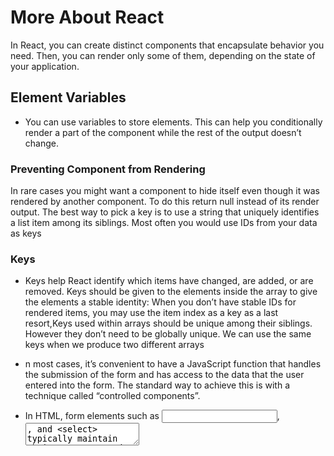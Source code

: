 
# More About React 
In React, you can create distinct components that encapsulate behavior you need. Then, you can render only some of them, depending on the state of your application.

## Element Variables
- You can use variables to store elements. This can help you conditionally render a part of the component while the rest of the output doesn’t change.

### Preventing Component from Rendering
In rare cases you might want a component to hide itself even though it was rendered by another component. To do this return null instead of its render output.
The best way to pick a key is to use a string that uniquely identifies a list item among its siblings. Most often you would use IDs from your data as keys

### Keys
- Keys help React identify which items have changed, are added, or are removed. Keys should be given to the elements inside the array to give the elements a stable identity: 
When you don’t have stable IDs for rendered items, you may use the item index as a key as a last resort,Keys used within arrays should be unique among their siblings. However they don’t need to be globally unique. We can use the same keys when we produce two different arrays

- n most cases, it’s convenient to have a JavaScript function that handles the submission of the form and has access to the data that the user entered into the form. The standard way to achieve this is with a technique called “controlled components”.

- In HTML, form elements such as <input>, <textarea>, and <select> typically maintain their own state and update it based on user input. In React, mutable state is typically kept in the state property of components, and only updated with setState().

- We can combine the two by making the React state be the “single source of truth”. Then the React component that renders a form also controls what happens in that form on subsequent user input. An input form element whose value is controlled by React in this way is called a “controlled component”.

- With a controlled component, the input’s value is always driven by the React state. While this means you have to type a bit more code, you can now pass the value to other UI elements too, or reset it from other event handlers.

- It can sometimes be tedious to use controlled components, because you need to write an event handler for every way your data can change and pipe all of the input state through a React component. This can become particularly annoying when you are converting a preexisting codebase to React, or integrating a React application with a non-React library. In these situations, you might want to check out uncontrolled components, an alternative technique for implementing input forms.

- There should be a single “source of truth” for any data that changes in a React application. Usually, the state is first added to the component that needs it for rendering. Then, if other components also need it, you can lift it up to their closest common ancestor. Instead of trying to sync the state between different components, you should rely on the top-down data flow.

- Lifting state involves writing more “boilerplate” code than two-way binding approaches, but as a benefit, it takes less work to find and isolate bugs. Since any state “lives” in some component and that component alone can change it, the surface area for bugs is greatly reduced. Additionally, you can implement any custom logic to reject or transform user input.

- React has a powerful composition model, and we recommend using composition instead of inheritance to reuse code between components.

- Composition works equally well for components defined as classes

- To build a static version of your app that renders your data model, you’ll want to build components that reuse other components and pass data using props. props are a way of passing data from parent to child. If you’re familiar with the concept of state, don’t use state at all to build this static version. State is reserved only for interactivity, that is, data that changes over time. Since this is a static version of the app, you don’t need it.

- To make your UI interactive, you need to be able to trigger changes to your underlying data model. React achieves this with state.

-To build your app correctly, you first need to think of the minimal set of mutable state that your app needs. The key here is DRY: Don’t Repeat Yourself. Figure out the absolute minimal representation of the state your application needs and compute everything else you need on-demand. For example, if you’re building a TODO list, keep an array of the TODO items around; don’t keep a separate state variable for the count. Instead, when you want to render the TODO count, take the length of the TODO items array.


- Either the common owner or another component higher up in the hierarchy should own the state.

- If you can’t find a component where it makes sense to own the state, create a new component solely for holding the state and add it somewhere in the hierarchy above the common owner component.

## Specialization
Sometimes we think about components as being “special cases” of other components. For example, we might say that a WelcomeDialog is a special case of Dialog.

----------------------------------------------------------------
[Table Of Content](https://github.com/omarXzain/401-reading-notes)
